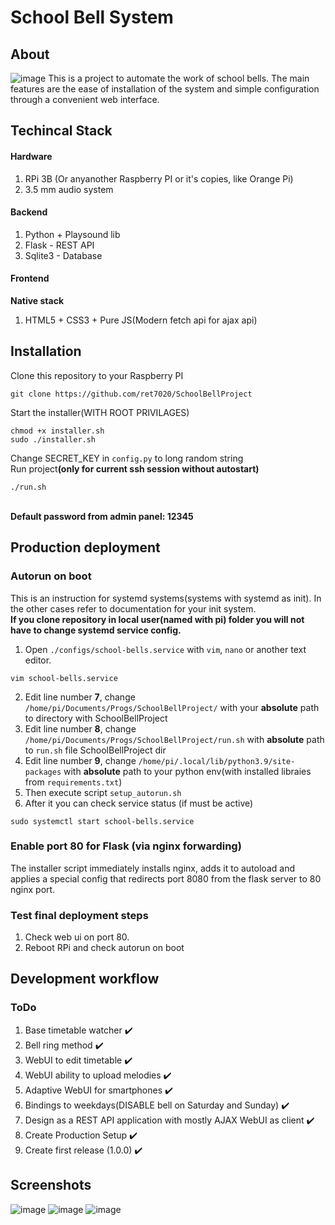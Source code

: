 # School Bell System
## About
![image](https://user-images.githubusercontent.com/55328925/195398593-111a9cf2-1c18-423a-8d8c-aa6cc8934359.png)
This is a project to automate the work of school bells. The main features are the ease of installation of the system and simple configuration through a convenient web interface.

## Techincal Stack
#### Hardware
1. RPi 3B (Or anyanother Raspberry PI or it's copies, like Orange Pi)
2. 3.5 mm audio system
#### Backend
1. Python + Playsound lib
2. Flask - REST API
3. Sqlite3 - Database
#### Frontend
<b>Native stack</b></br>
1. HTML5 + CSS3 + Pure JS(Modern fetch api for ajax api)

## Installation
Clone this repository to your Raspberry PI</br>
```
git clone https://github.com/ret7020/SchoolBellProject
```
Start the installer(WITH ROOT PRIVILAGES)</br>
```
chmod +x installer.sh
sudo ./installer.sh
```
Change SECRET_KEY in `config.py` to long random string</br>
Run project<b>(only for current ssh session without autostart)</b></br>
```
./run.sh
```
</br>
<b>Default password from admin panel: 12345</b>

## Production deployment
### Autorun on boot
This is an instruction for systemd systems(systems with systemd as init). In the other cases refer to documentation for your init system.</br>
<b>If you clone repository in local user(named with pi) folder you will not have to change systemd service config. </b>
1. Open `./configs/school-bells.service` with `vim`, `nano` or another text editor.
```
vim school-bells.service
```
2. Edit line number <b>7</b>, change `/home/pi/Documents/Progs/SchoolBellProject/` with your <b>absolute</b> path to directory with SchoolBellProject 
3. Edit line number <b>8</b>, change `/home/pi/Documents/Progs/SchoolBellProject/run.sh` with <b>absolute</b> path to `run.sh` file SchoolBellProject dir
4. Edit line number <b>9</b>, change `/home/pi/.local/lib/python3.9/site-packages` with <b>absolute</b> path to your python env(with installed libraies from `requirements.txt`)
5. Then execute script `setup_autorun.sh`
6. After it you can check service status (if must be active)
```
sudo systemctl start school-bells.service
```


### Enable port 80 for Flask (via nginx forwarding)
The installer script immediately installs nginx, adds it to autoload and applies a special config that redirects port 8080 from the flask server to 80 nginx port.
### Test final deployment steps
1. Check web ui on port 80.
2. Reboot RPi and check autorun on boot


## Development workflow
### ToDo
1. Base timetable watcher :heavy_check_mark:
2. Bell ring method :heavy_check_mark:
3. WebUI to edit timetable :heavy_check_mark:
4. WebUI ability to upload melodies :heavy_check_mark:
5. Adaptive WebUI for smartphones :heavy_check_mark:
6. Bindings to weekdays(DISABLE bell on Saturday and Sunday) :heavy_check_mark:
7. Design as a REST API application with mostly AJAX WebUI as client :heavy_check_mark:
8. Create Production Setup :heavy_check_mark:
9. Create first release (1.0.0) :heavy_check_mark:

## Screenshots
![image](https://user-images.githubusercontent.com/55328925/193130050-b140f16a-6967-4fa3-97ed-22f834dda666.png)
![image](https://user-images.githubusercontent.com/55328925/193130146-8b1dc113-df6a-4f62-bccd-d0cf18536115.png)
![image](https://user-images.githubusercontent.com/55328925/193130209-2b89f378-8bed-4159-8fa7-5ee436584c8f.png)